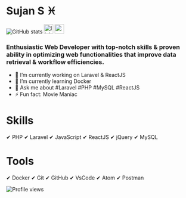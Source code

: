 # Sujan S ♓
![GitHub stats](https://github-readme-stats.vercel.app/api?username=sujan97825&show_icons=true&count_private=true)
[<img src='https://cdn.jsdelivr.net/npm/simple-icons@3.0.1/icons/linkedin.svg' alt='linkedin' height='25'>](https://www.linkedin.com/in/sujan97825/) <a href="mailto:sujanmahmudovi@gmail.com"><img src='https://cdn.jsdelivr.net/npm/simple-icons@3.0.1/icons/gmail.svg' alt='gmail' height='25'></a>
### Enthusiastic Web Developer with top-notch skills & proven ability in optimizing web functionalities that improve data retrieval & workflow efficiencies.  

- 🔭 I’m currently working on Laravel & ReactJS 
- 🌱 I’m currently learning Docker 
- 💬 Ask me about #Laravel #PHP #MySQL #ReactJS 
- ⚡ Fun fact: Movie Maniac 

# Skills 
 ✔ PHP
 ✔ Laravel
 ✔ JavaScript
 ✔ ReactJS
 ✔ jQuery
 ✔ MySQL
 
# Tools 
 ✔ Docker
 ✔ Git
 ✔ GitHub
 ✔ VsCode
 ✔ Atom
 ✔ Postman
 
![Profile views](https://gpvc.arturio.dev/sujan97825)  
